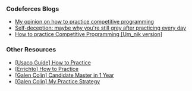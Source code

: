 ### Codeforces Blogs
- [My opinion on how to practice competitive programming](https://codeforces.com/blog/entry/91114)
- [Self-deception: maybe why you're still grey after practicing every day](https://codeforces.com/blog/entry/98621)
- [How to practice Competitive Programming [Um_nik version]](https://codeforces.com/blog/entry/98806)
### Other Resources
- [[Usaco Guide] How to Practice](https://usaco.guide/general/practicing)
- [[Errichto] How to Practice](https://github.com/Errichto/youtube/wiki/How-to-practice%3F)
- [[Galen Colin] Candidate Master in 1 Year](https://www.youtube.com/watch?v=9M5voWYmie4)
- [[Galen Colin] My Practice Strategy](https://www.youtube.com/watch?v=fmfuLRnFZBc)

